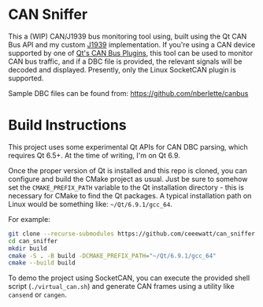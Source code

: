 # CAN Sniffer

This a (WIP) CAN/J1939 bus monitoring tool using, built using the Qt CAN Bus API and my custom [J1939](https://github.com/ceeewatt/mini_j1939) implementation. If you're using a CAN device supported by one of [Qt's CAN Bus Plugins](https://doc.qt.io/qt-6/qtcanbus-backends.html#can-bus-plugins), this tool can be used to monitor CAN bus traffic, and if a DBC file is provided, the relevant signals will be decoded and displayed. Presently, only the Linux SocketCAN plugin is supported.

Sample DBC files can be found from: https://github.com/nberlette/canbus

# Build Instructions

This project uses some experimental Qt APIs for CAN DBC parsing, which requires Qt 6.5+. At the time of writing, I'm on Qt 6.9.

Once the proper version of Qt is installed and this repo is cloned, you can configure and build the CMake project as usual. Just be sure to somehow set the `CMAKE_PREFIX_PATH` variable to the Qt installation directory - this is necessary for CMake to find the Qt packages. A typical installation path on Linux would be something like: `~/Qt/6.9.1/gcc_64`.

For example:

```sh
git clone --recurse-submodules https://github.com/ceeewatt/can_sniffer.git
cd can_sniffer
mkdir build
cmake -S . -B build -DCMAKE_PREFIX_PATH="~/Qt/6.9.1/gcc_64"
cmake --build build
```

To demo the project using SocketCAN, you can execute the provided shell script (`./virtual_can.sh`) and generate CAN frames using a utility like `cansend` or `cangen`.
